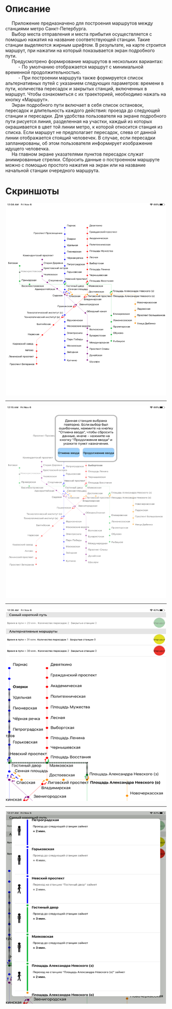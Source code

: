 # Описание

&nbsp;&nbsp;&nbsp;&nbsp;&nbsp;Приложение предназначено для построения маршрутов между станциями метро Санкт-Петербурга. <br/> 
&nbsp;&nbsp;&nbsp;&nbsp;&nbsp;Выбор места отправления и места прибытия осуществляется с помощью нажатия на название соответствующей станции. Такие станции выделяются жирным шрифтом. В результате, на карте строится маршрут, при нажатии на который показывается экран подробного пути. <br/>
&nbsp;&nbsp;&nbsp;&nbsp;&nbsp;Предусмотрено формирование маршрутов в нескольких вариантах: <br/> 
&nbsp;&nbsp;&nbsp;&nbsp;&nbsp;&nbsp;&nbsp;&nbsp;&nbsp;&nbsp;⁃	По умолчанию отображается маршрут с минимальной временной продолжительностью. <br/> 
&nbsp;&nbsp;&nbsp;&nbsp;&nbsp;&nbsp;&nbsp;&nbsp;&nbsp;&nbsp;⁃	При построении маршрута также формируется список альтернативных путей с указанием следующих параметров: времени в пути, количества пересадок и закрытых станций, включенных в маршрут. Чтобы ознакомиться с их траекторией, необходимо нажать на кнопку «Маршрут». <br/>
&nbsp;&nbsp;&nbsp;&nbsp;&nbsp;Экран подробного пути включает в себя список остановок, пересадок и длительность каждого действия: проезда до следующей станции и пересадки. Для удобства пользователя на экране подробного пути рисуется линия, разделенная на участки, каждый из которых окрашивается в цвет той линии метро, к которой относится станция из списка. Если маршрут не предполагает пересадок, слева от данной линии отображается стоящий человечек. В случае, если пересадки запланированы, об этом пользователя информирует изображение идущего человечка. <br/>
&nbsp;&nbsp;&nbsp;&nbsp;&nbsp;На главном экране указателями пунктов пересадок служат анимированные стрелки. Сбросить данные о построенном маршруте можно с помощью простого нажатия на экран или на название начальной станции очередного маршрута. <br/>

# Скриншоты

<p align="center"><img src="https://github.com/MahnyovaMariya/DiplomaProject/blob/main/Simulator%20Screen%20Shot%2001.png" alt="Saint Petersburg Subway 1" style="width:500px;height:600px;"></p>

***

<p align="center"><img src="https://github.com/MahnyovaMariya/DiplomaProject/blob/main/Simulator%20Screen%20Shot%2002.png" alt="Saint Petersburg Subway 1" style="width:500px;height:600px;"></p>

***

<p align="center"><img src="https://github.com/MahnyovaMariya/DiplomaProject/blob/main/Simulator%20Screen%20Shot%2003.png" alt="Saint Petersburg Subway 1" style="width:500px;height:600px;"></p>

***

<p align="center"><img src="https://github.com/MahnyovaMariya/DiplomaProject/blob/main/Simulator%20Screen%20Shot%2004.png" alt="Saint Petersburg Subway 1" style="width:500px;height:600px;"></p>

